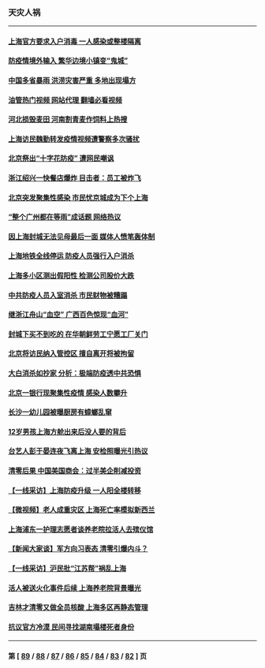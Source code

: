 ### 天灾人祸
---
#### [上海官方要求入户消毒 一人感染或整楼隔离](../../pages/ncid280/n13733427.md?05120445) 
#### [防疫情境外输入 繁华边境小镇变“鬼城”](../../pages/ncid280/n13732729.md?05120445) 
#### [中国多省暴雨 洪涝灾害严重 多地出现塌方](../../pages/ncid280/n13733107.md?05120445) 
#### [油管热门视频 网站代理 翻墙必看视频](http://209.222.30.114:81/youtube.html?05120445)
#### [河北损毁麦田 河南割青麦作饲料上热搜](../../pages/ncid280/n13733036.md?05120445) 
#### [上海访民魏勤转发疫情视频遭警察多次骚扰](../../pages/ncid280/n13733148.md?05120445) 
#### [北京祭出“十字花防疫” 遭网民嘲讽](../../pages/ncid280/n13733054.md?05120445) 
#### [浙江绍兴一快餐店爆炸 目击者：员工被炸飞](../../pages/ncid280/n13733008.md?05120445) 
#### [北京突发聚集性感染 市民忧京城成为下个上海](../../pages/ncid280/n13732920.md?05120445) 
#### [“整个广州都在等雨”成话题 网络热议](../../pages/ncid280/n13732931.md?05120445) 
#### [因上海封城无法见母最后一面 媒体人愤笔轰体制](../../pages/ncid280/n13732917.md?05120445) 
#### [上海地铁全线停运 防疫人员强行入户消杀](../../pages/ncid280/n13732933.md?05120445) 
#### [上海多小区测出假阳性 检测公司股价大跌](../../pages/ncid280/n13732743.md?05120445) 
#### [中共防疫人员入室消杀 市民财物被糟蹋](../../pages/ncid280/n13732494.md?05120445) 
#### [继浙江舟山“血空” 广西百色惊现“血河”](../../pages/ncid280/n13732745.md?05120445) 
#### [封城下买不到吃的 在华朝鲜劳工宁愿工厂关门](../../pages/ncid280/n13732368.md?05120445) 
#### [北京将访民纳入管控区 擅自离开将被拘留](../../pages/ncid280/n13732205.md?05120445) 
#### [大白消杀如抄家 分析：极端防疫透中共恐惧](../../pages/ncid280/n13732034.md?05120445) 
#### [北京一银行现聚集性疫情 感染人数攀升](../../pages/ncid280/n13731998.md?05120445) 
#### [长沙一幼儿园被曝厨房有蟑螂乱窜](../../pages/ncid280/n13731916.md?05120445) 
#### [12岁男孩上海方舱出来后没人要的背后](../../pages/ncid280/n13731879.md?05120445) 
#### [台艺人彭于晏连夜飞离上海 安检照曝光引热议](../../pages/ncid280/n13731555.md?05120445) 
#### [清零后果 中国美国商会：过半美企削减投资](../../pages/ncid280/n13731358.md?05120445) 
#### [【一线采访】上海防疫升级 一人阳全楼转移](../../pages/ncid280/n13731443.md?05120445) 
#### [【微视频】老人成重灾区 上海死亡率模拟新西兰](../../pages/ncid280/n13731402.md?05120445) 
#### [上海浦东一护理志愿者谈养老院拉活人去殡仪馆](../../pages/ncid280/n13731427.md?05120445) 
#### [【新闻大家谈】军方向习表态 清零引爆内斗？](../../pages/ncid280/n13731268.md?05120445) 
#### [【一线采访】沪民批“江苏帮”祸乱上海](../../pages/ncid280/n13731242.md?05120445) 
#### [活人被送火化事件后续 上海养老院背景曝光](../../pages/ncid280/n13731157.md?05120445) 
#### [吉林才清零又做全员核酸 上海多区再静态管理](../../pages/ncid280/n13731187.md?05120445) 
#### [抗议官方冷漠 民间寻找湖南塌楼死者身份](../../pages/ncid280/n13730801.md?05120445) 

---
#### 第 [ [89](./89.md?05120445) / [88](./88.md?05120445) / [87](./87.md?05120445) / [86](./86.md?05120445) / [85](./85.md?05120445) / [84](./84.md?05120445) / [83](./83.md?05120445) / [82](./82.md?05120445) ] 页
